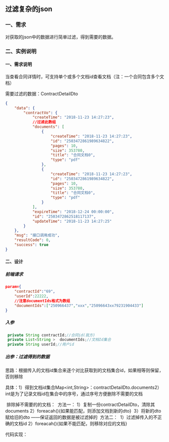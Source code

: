 ## 过滤复杂的json

### 一、需求

对获取的json中的数据进行简单过滤，得到需要的数据。

### 二、实例说明

#### 一、需求说明

当查看合同详情时，可支持单个或多个文档id查看文档（注：一个合同包含多个文档）

需要过滤的数据：ContractDetailDto

```json
{
    "data": {
        "contractVo": {
            "createTime": "2018-11-23 14:27:23", 
            //过滤此数组
            "documents": [
                {
                    "createTime": "2018-11-23 14:27:23", 
                    "id": "2503472861989634822", 
                    "pages": 10, 
                    "size": 353780, 
                    "title": "合同文档0", 
                    "type": "pdf"
                },
                {
                    "createTime": "2018-11-23 14:27:23", 
                    "id": "2503472861989634822", 
                    "pages": 10, 
                    "size": 353780, 
                    "title": "合同文档0", 
                    "type": "pdf"
                }
            ], 
            "expireTime": "2018-12-24 00:00:00", 
            "id": "2503472862518117137",
            "updateTime": "2018-11-23 14:27:25"
        }
    }, 
    "msg": "接口调用成功", 
    "resultCode": 0, 
    "success": true
}
```

#### 二、设计

##### **前端请求**

~~~json
param={
    "contractId":"69",
    "userId":22222,
    //注意documentIds格式为数组
    "documentIds":["250966437","xxx","25096643xx79231904433"]
}
~~~

##### **入参**

~~~java
 private String contractId;//合同id(我方)
 private List<String >  documentIds;//文档Id集合
 private String userId;//用户id
~~~



##### **出参：过滤得到的数据**

思路：根据传入的文档id集合来逐个对比获取到的文档集合id，如果相等则保留，否则移除

具体：1）得到文档id集合Map<int,String>：contractDetailDto.documents
​	    2）int是为了记录文档id在集合中的序号，通过序号方便删除不需要的文档

​		排除掉不需要的的文档：
​				方法一：
​					1）复制一份contractDetailDto，清除其documents
​					2）foreacah(){如果能匹配，则添加文档到新的dto}
​					3）将新的dto赋给旧的dto ——保证返回的数据是被过滤掉的
​				方法二：
​					1）过滤掉传入的不正确的文档id
​					2）foreacah(){如果不能匹配，则移除对应的文档}

代码实现：

~~~java

~~~



